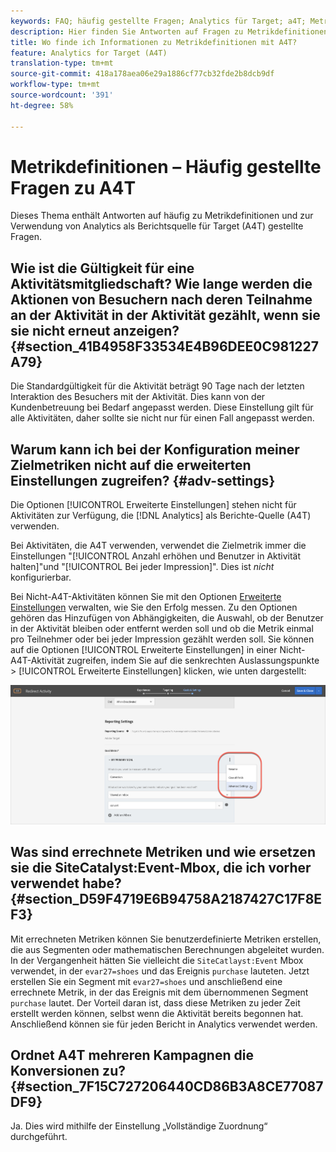 ```yaml
---
keywords: FAQ; häufig gestellte Fragen; Analytics für Target; a4T; Metrik; Metrikdefinitionen
description: Hier finden Sie Antworten auf Fragen zu Metrikdefinitionen und zur Verwendung von Analytics für die Zielgruppe (A4T). Mit A4T können Sie Analytics-Berichte mit Adobe Target-Aktivitäten verwenden.
title: Wo finde ich Informationen zu Metrikdefinitionen mit A4T?
feature: Analytics for Target (A4T)
translation-type: tm+mt
source-git-commit: 418a178aea06e29a1886cf77cb32fde2b8dcb9df
workflow-type: tm+mt
source-wordcount: '391'
ht-degree: 58%

---
```



# Metrikdefinitionen – Häufig gestellte Fragen zu A4T

Dieses Thema enthält Antworten auf häufig zu Metrikdefinitionen und zur Verwendung von Analytics als Berichtsquelle für Target (A4T) gestellte Fragen.

## Wie ist die Gültigkeit für eine Aktivitätsmitgliedschaft? Wie lange werden die Aktionen von Besuchern nach deren Teilnahme an der Aktivität in der Aktivität gezählt, wenn sie sie nicht erneut anzeigen?   {#section_41B4958F33534E4B96DEE0C981227A79}

Die Standardgültigkeit für die Aktivität beträgt 90 Tage nach der letzten Interaktion des Besuchers mit der Aktivität. Dies kann von der Kundenbetreuung bei Bedarf angepasst werden. Diese Einstellung gilt für alle Aktivitäten, daher sollte sie nicht nur für einen Fall angepasst werden.

## Warum kann ich bei der Konfiguration meiner Zielmetriken nicht auf die erweiterten Einstellungen zugreifen? {#adv-settings}

Die Optionen [!UICONTROL Erweiterte Einstellungen] stehen nicht für Aktivitäten zur Verfügung, die [!DNL Analytics] als Berichte-Quelle (A4T) verwenden.

Bei Aktivitäten, die A4T verwenden, verwendet die Zielmetrik immer die Einstellungen &quot;[!UICONTROL Anzahl erhöhen und Benutzer in Aktivität halten]&quot;und &quot;[!UICONTROL Bei jeder Impression]&quot;. Dies ist *nicht* konfigurierbar.

Bei Nicht-A4T-Aktivitäten können Sie mit den Optionen [Erweiterte Einstellungen](/help/c-activities/r-success-metrics/success-metrics.md#section_7CE95A2FA8F5438E936C365A6D43BC5B) verwalten, wie Sie den Erfolg messen. Zu den Optionen gehören das Hinzufügen von Abhängigkeiten, die Auswahl, ob der Benutzer in der Aktivität bleiben oder entfernt werden soll und ob die Metrik einmal pro Teilnehmer oder bei jeder Impression gezählt werden soll. Sie können auf die Optionen [!UICONTROL Erweiterte Einstellungen] in einer Nicht-A4T-Aktivität zugreifen, indem Sie auf die senkrechten Auslassungspunkte > [!UICONTROL Erweiterte Einstellungen] klicken, wie unten dargestellt:

![Erweiterte Einstellungen](/help/c-activities/r-success-metrics/assets/advanced-settings.png)

## Was sind errechnete Metriken und wie ersetzen sie die SiteCatalyst:Event-Mbox, die ich vorher verwendet habe?   {#section_D59F4719E6B94758A2187427C17F8EF3}

Mit errechneten Metriken können Sie benutzerdefinierte Metriken erstellen, die aus Segmenten oder mathematischen Berechnungen abgeleitet wurden. In der Vergangenheit hätten Sie vielleicht die `SiteCatlayst:Event` Mbox verwendet, in der `evar27=shoes` und das Ereignis `purchase` lauteten. Jetzt erstellen Sie ein Segment mit `evar27=shoes` und anschließend eine errechnete Metrik, in der das Ereignis mit dem übernommenen Segment `purchase` lautet. Der Vorteil daran ist, dass diese Metriken zu jeder Zeit erstellt werden können, selbst wenn die Aktivität bereits begonnen hat. Anschließend können sie für jeden Bericht in Analytics verwendet werden.

## Ordnet A4T mehreren Kampagnen die Konversionen zu?   {#section_7F15C727206440CD86B3A8CE77087DF9}

Ja. Dies wird mithilfe der Einstellung „Vollständige Zuordnung“ durchgeführt.
